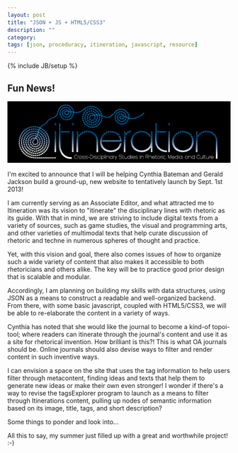 ```yaml
---
layout: post
title: "JSON + JS + HTML5/CSS3"
description: ""
category: 
tags: [json, proceduracy, itineration, javascript, resource]
---
```

{% include JB/setup %}

## Fun News!

<img src="/assets/img/itineration-logo.png" alt="itineration.org" width="600px" />

I'm excited to announce that I will be helping Cynthia Bateman and Gerald Jackson build a ground-up, new website to tentatively launch by Sept. 1st 2013!

I am currently serving as an Associate Editor, and what attracted me to Itineration was its vision to "itinerate" the disciplinary lines with rhetoric as its guide. With that in mind, we are striving to include digital texts from a variety of sources, such as game studies, the visual and programming arts, and other varieties of multimodal texts that help curate discussion of rhetoric and techne in numerous spheres of thought and practice.

Yet, with this vision and goal, there also comes issues of how to organize such a wide variety of content that also makes it accessible to both rhetoricians and others alike. The key will be to practice good prior design that is scalable and modular.

Accordingly, I am planning on building my skills with data structures, using JSON as a means to construct a readable and well-organized backend. From there, with some basic javascript, coupled with HTML5/CSS3, we will be able to re-elaborate the content in a variety of ways.

Cynthia has noted that she would like the journal to become a kind-of topoi-tool; where readers can itinerate through the journal's content and use it as a site for rhetorical invention. How brilliant is this?! This is what OA journals should be. Online journals should also devise ways to filter and render content in such inventive ways. 

I can envision a space on the site that uses the tag information to help users filter through metacontent, finding ideas and texts that help them to generate new ideas or make their own even stronger! I wonder if there's a way to revise the tagsExplorer program to launch as a means to filter through Itinerations content, pulling up nodes of semantic information based on its image, title, tags, and short description?

Some things to ponder and look into...

All this to say, my summer just filled up with a great and worthwhile project! :-)
